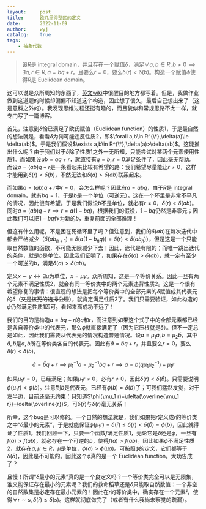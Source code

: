 ```yaml
---
layout:		post
title:		欧几里得整区的定义
date:		2022-11-09
author:		wyj
catalog:	true
tags:
    - 抽象代数
---
```


> 设$R$是 integral domain，并且存在一个赋值$\delta$，满足$\forall a,b\in R,b\ne 0\implies\exists q,r\in R,a=bq+r$，且要么$r=0$，要么$\delta(r)<\delta(b)$。构造一个赋值$\phi$使得$R$是 Euclidean domain。

这可以说是众所周知的东西了，[英文wiki](https://en.wikipedia.org/wiki/Euclidean_domain)中很醒目的地方都写着。但是，我做作业做到这道题的时候却偏偏不知道这个构造，因此想了很久，最后自己想出来了（这是意料之外的）。我发现思维过程还挺有趣的，而且貌似和常规思路不太一样，就专门写了一篇博客。

首先，注意到$\delta$恰已满足了欧氏赋值（Euclidean function）的性质1，于是最自然的想法就是，看看$\delta$为何可能违反性质2，即$\forall a,b\in R^{\*},\delta(a)\le \delta(ab)$。于是我们假设$\exists a,b\in R^{\*},\delta(a)>\delta(ab)$。这能推出什么呢？由于我们对于$\delta$除了性质1之外一无所知，只能尝试对某两个元素使用性质1。而如果设$ab=aq+r$，就直接有$q=b,r=0$满足条件了，因此毫无帮助。而设$a=(ab)q+r$是一条看起来比较有希望的路：我们希望尽量能让$r\ne 0$，这样才能用到$\delta(r)<\delta(b)$，不然无法和$\delta(a)>\delta(ab)$联系起来。

而如果$a=(ab)q+r$中$r=0$，会怎么样呢？因此有$a=abq$，由于$R$是 integral domain，就有$bq=1$，于是$b$是一个单位（可逆元）。这在一个环里是非常不平凡的情况，因此很有希望。于是我们假设$b$不是单位，就必有$r\ne 0$，$\delta(r)<\delta(ab)$。同时$a=(ab)q+r\implies r=a(1-bq)$，根据我们的假设，$1-bq$仍然是非零元；因此我们可以把$1-bq$作为新的$b$，重复前面的全部推理！

但这有什么用呢，不是困在死循环里了吗？但注意到，我们的$\delta(ab)$在每次迭代中都会严格减少（$\delta(ab_{n+1})=\delta(a(1-b_nq))=\delta(r)<\delta(ab_n)$），但是这是一个只能取自然数值的函数，不可能无限减少下去！因此，迭代是有限的；而唯一跳出迭代的条件，就是$b$是单位。因此我们证明了，如果存在$\delta(a)>\delta(ab)$，就一定有至少一个可逆的$b$，满足$\delta(a)>\delta(ab)$。

定义$x\sim y\iff \exists \mu$为单位，$x=\mu y$。众所周知，这是一个等价关系。因此一旦有两个元素不满足性质2，就会有同一等价类中的两个元素违背性质2。这是一个很有希望修复的事情：很直观的想法是把每个等价类中的全部元素的$\delta$赋值成其代表元的$\delta$（~~又是该死的选择公理~~），就肯定满足性质2了。我们只需要验证，如此构造的$\phi$仍然满足性质1即可。看起来离成功不远了！

我们的目的是构造$a=bq+r$的$q$和$r$，而注意到如果这个式子中的全部元素都已经是各自等价类中的代表元，那么$\phi$就直接满足了（因为它压根就是$\delta$）。但不一定总是如此，因此我们需要从代表元的情况构造普通情况。设$a=\mu_1\bar{a},b=\mu_2\bar{b}$，其中$\bar{a},\bar{b}$是$a,b$所在等价类各自的代表元。因此有$\bar{a}=\bar{b}q+r$，并且要么$r=0$，要么$\delta(r)<\delta(\bar{b})$。

$$
\bar{a}=\bar{b}q+r \implies \mu_1^{-1}a=\mu_2^{-1}bq+r\implies a=b(q\mu_1\mu_2^{-1})+\mu_1r
$$

如果$\mu_1 r=0$，已经满足；如果$\mu_1 r\ne 0$，必有$r\ne 0$，因此$\delta(r)<\delta(\bar{b})$。只需要说明$\phi(\mu_1r)<\phi(b)$。注意到$\bar{b}$是代表元，已经有$\phi(b)=\delta(\bar{b})$了；可我们猛然发觉，对于左半边，目前还毫无约束：只知道$\phi(\mu_1 r)=\delta(\overline{\mu_1 r})=\delta(\overline{r})$，可$\delta(\bar{r})$与$\delta(r)$毫无关系！

所幸，这个bug是可以修的。一个自然的想法就是，我们如果把$\bar{r}$定义成$r$的等价类之中“$\delta$最小的元素”，于是就能保证$\phi(\mu_1 r)=\delta(\bar{r})\le \delta(r)<\delta(\bar{b})=\phi(b)$，因此就得证了性质1。我们回顾一下，只要一个函数$f$满足性质1，无论它是$\delta$还是$\phi$，一旦有$f(a)>f(ab)$，就必存在一个可逆的$b$，使得$f(a)>f(ab)$。因此如果$\phi$不满足性质2，就存在$a,\mu\in R$，$\mu$是单位，$\phi(a)>\phi(\mu a)$。可按照$\phi$的定义，它们都等于$\delta(\bar{a})$，因此是不可能的。因此这个$\phi$真的是一个 Euclidean function。大功告成了？

且慢！所谓“$\delta$最小的元素”真的是一个良定义吗？一个等价类完全可以是无限集，谁又能保证存在最小的元素呢？我们的救命稻草还是$\delta$只能取自然数值：一个非空的自然数集是必定存在最小元素的！因此在$r$的等价类中，确实存在一个元素$\bar{r}$，使得$\forall r\sim s,\delta(\bar{r})\le \delta(s)$。这样就彻底做完了（或者有什么我尚未察觉的疏漏）。

